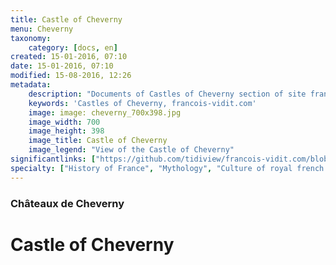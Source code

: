 ```yaml
---
title: Castle of Cheverny
menu: Cheverny
taxonomy:
    category: [docs, en]
created: 15-01-2016, 07:10
date: 15-01-2016, 07:10
modified: 15-08-2016, 12:26
metadata:
    description: "Documents of Castles of Cheverny section of site francois-vidit.com"
    keywords: 'Castles of Cheverny, francois-vidit.com'
    image: image: cheverny_700x398.jpg
    image_width: 700
    image_height: 398
    image_title: Castle of Cheverny
    image_legend: "View of the Castle of Cheverny"
significantlinks: ["https://github.com/tidiview/francois-vidit.com/blob/develop/user/sites/docs/pages/01.reference/chateaux-de-la-loire/cheverny/chapter.en.md"]
specialty: ["History of France", "Mythology", "Culture of royal french court", "Litterature of the Roman Empire", "Roman Imperial Litterature"]
---
```

### Châteaux de Cheverny

# Castle of Cheverny